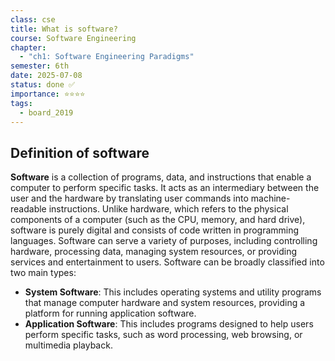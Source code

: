 ```yaml
---
class: cse
title: What is software?
course: Software Engineering
chapter:
  - "ch1: Software Engineering Paradigms"
semester: 6th
date: 2025-07-08
status: done ✅
importance: ⭐⭐⭐⭐
tags:
  - board_2019
---
```


## Definition of software

**Software** is a collection of programs, data, and instructions that enable a computer to perform specific tasks. It acts as an intermediary between the user and the hardware by translating user commands into machine-readable instructions. Unlike hardware, which refers to the physical components of a computer (such as the CPU, memory, and hard drive), software is purely digital and consists of code written in programming languages. Software can serve a variety of purposes, including controlling hardware, processing data, managing system resources, or providing services and entertainment to users. Software can be broadly classified into two main types:

- **System Software**: This includes operating systems and utility programs that manage computer hardware and system resources, providing a platform for running application software.
- **Application Software**: This includes programs designed to help users perform specific tasks, such as word processing, web browsing, or multimedia playback.

